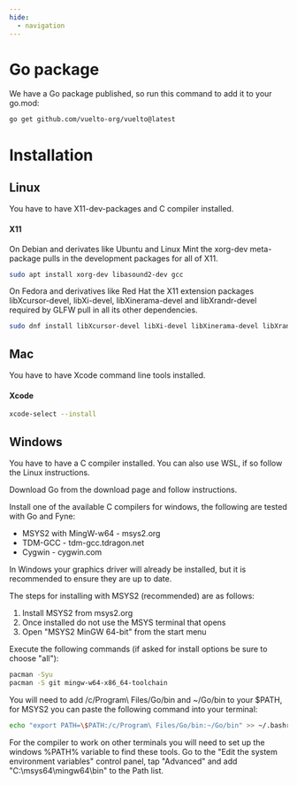 ```yaml
---
hide:
  - navigation
---
```



# Go package
We have a Go package published, so run this command to add it to your go.mod:
```bash
go get github.com/vuelto-org/vuelto@latest
```

# Installation

## Linux
You have to have X11-dev-packages and C compiler installed.

#### X11
On Debian and derivates like Ubuntu and Linux Mint the xorg-dev meta-package pulls in the development packages for all of X11.
```bash
sudo apt install xorg-dev libasound2-dev gcc
```

On Fedora and derivatives like Red Hat the X11 extension packages libXcursor-devel, libXi-devel, libXinerama-devel and libXrandr-devel required by GLFW pull in all its other dependencies.
```bash
sudo dnf install libXcursor-devel libXi-devel libXinerama-devel libXrandr-devel alsa-lib-devel gcc
```

## Mac
You have to have Xcode command line tools installed.
#### Xcode
```bash
xcode-select --install
```

## Windows
You have to have a C compiler installed. You can also use WSL, if so follow the Linux instructions.


Download Go from the download page and follow instructions. 

Install one of the available C compilers for windows, the following are tested with Go and Fyne:
- MSYS2 with MingW-w64 - msys2.org
- TDM-GCC - tdm-gcc.tdragon.net
- Cygwin - cygwin.com

In Windows your graphics driver will already be installed, but it is recommended to ensure they are up to date.

The steps for installing with MSYS2 (recommended) are as follows:

1. Install MSYS2 from msys2.org
2. Once installed do not use the MSYS terminal that opens
3. Open "MSYS2 MinGW 64-bit" from the start menu

Execute the following commands (if asked for install options be sure to choose "all"):
```bash
pacman -Syu
pacman -S git mingw-w64-x86_64-toolchain
```

You will need to add /c/Program\ Files/Go/bin and ~/Go/bin to your $PATH, for MSYS2 you can paste the following command into your terminal:
```bash
echo "export PATH=\$PATH:/c/Program\ Files/Go/bin:~/Go/bin" >> ~/.bashrc
```
For the compiler to work on other terminals you will need to set up the windows %PATH% variable to find these tools. Go to the "Edit the system environment variables" control panel, tap "Advanced" and add "C:\msys64\mingw64\bin" to the Path list.


